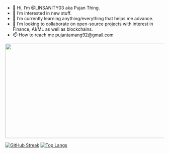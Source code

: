 - 👋 Hi, I’m @LINSANITY03 aka Pujan Thing.
- 👀 I’m interested in new stuff.
- 🌱 I’m currently learning anything/everything that helps me advance.
- 💞️ I’m looking to collaborate on open-source projects with interest in Finance, AI/ML as well as blockchains.
- 📫 How to reach me pujantamang92@gmail.com

<!---
LINSANITY03/LINSANITY03 is a ✨ special ✨ repository because its `README.md` (this file) appears on your GitHub profile.
You can click the Preview link to take a look at your changes.
--->
<div align="center">
  <img src="https://i.imgur.com/GN7rRxC.gif" width="600" height="300"/>
</div>

[![GitHub Streak](http://github-readme-streak-stats.herokuapp.com?user=LINSANITY03&theme=dark)](https://git.io/streak-stats)
[![Top Langs](https://github-readme-stats.vercel.app/api/top-langs/?username=LINSANITY03)](https://github.com/anuraghazra/github-readme-stats)
